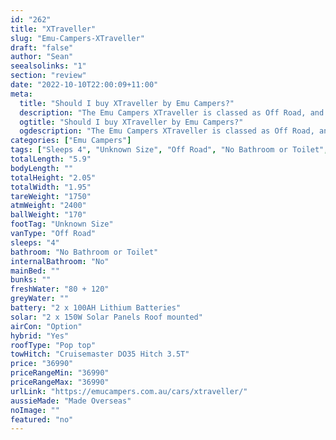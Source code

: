 ```yaml
---
id: "262"
title: "XTraveller"
slug: "Emu-Campers-XTraveller"
draft: "false"
author: "Sean"
seealsolinks: "1"
section: "review"
date: "2022-10-10T22:00:09+11:00"
meta:
  title: "Should I buy XTraveller by Emu Campers?"
  description: "The Emu Campers XTraveller is classed as Off Road, and sleeps 4 people. It is Made Overseas and comes in at Unknown Size. It generally has No Bathroom or Toilet."
  ogtitle: "Should I buy XTraveller by Emu Campers?"
  ogdescription: "The Emu Campers XTraveller is classed as Off Road, and sleeps 4 people. It is Made Overseas and comes in at Unknown Size. It generally has No Bathroom or Toilet."
categories: ["Emu Campers"]
tags: ["Sleeps 4", "Unknown Size", "Off Road", "No Bathroom or Toilet", "Pop top", "Under 50k", "Made Overseas"]
totalLength: "5.9"
bodyLength: ""
totalHeight: "2.05"
totalWidth: "1.95"
tareWeight: "1750"
atmWeight: "2400"
ballWeight: "170"
footTag: "Unknown Size"
vanType: "Off Road"
sleeps: "4"
bathroom: "No Bathroom or Toilet"
internalBathroom: "No"
mainBed: ""
bunks: ""
freshWater: "80 + 120"
greyWater: ""
battery: "2 x 100AH Lithium Batteries"
solar: "2 x 150W Solar Panels Roof mounted"
airCon: "Option"
hybrid: "Yes"
roofType: "Pop top"
towHitch: "Cruisemaster DO35 Hitch 3.5T"
price: "36990"
priceRangeMin: "36990"
priceRangeMax: "36990"
urlLink: "https://emucampers.com.au/cars/xtraveller/"
aussieMade: "Made Overseas"
noImage: ""
featured: "no"
---
```

